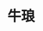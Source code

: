 ---
title: "牛琅"
description: "牛琅"
layout: shop
keywords:
  - 美食競賽
  - 台灣美食
  - 美食精選
datePublished: "2025-06-30"
dateModified: "2025-07-02"
city: "台北市"
district: "中山區"
address: "台北市中山區樂群三路303號3樓"
phone: "0285027711"
geo: "25.08279704353928, 121.56032962199026"
google_map: "https://maps.app.goo.gl/k4M7Ez7e3c9izAZD7"
footinder: "https://footinder.com.tw/%e5%8f%b0%e5%8c%97%e5%b8%82%e4%b8%ad%e5%b1%b1%e5%8d%80/362138/"
official: "https://www.newluxebeef.com/"
award:
  - name: "500盤"
    year: "2024"
    entries:
      - dishes:
          - "牛琅溫體牛火鍋"

---